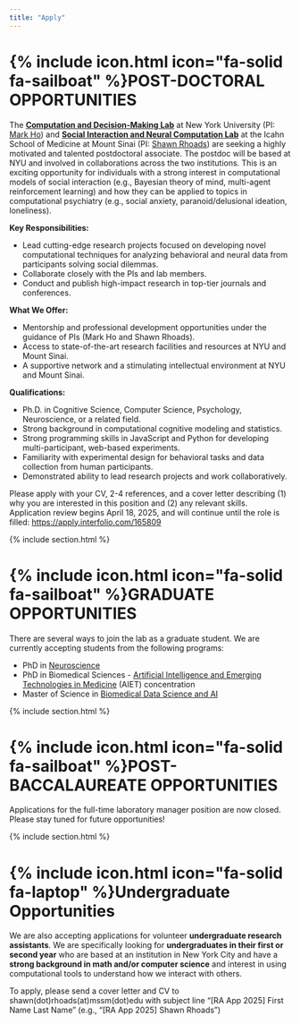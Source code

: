 ```yaml
---
title: "Apply"
---
```


# {% include icon.html icon="fa-solid fa-sailboat" %}POST-DOCTORAL OPPORTUNITIES

The [**Computation and Decision-Making Lab**](https://codec-lab.github.io/) at New York University (PI: [Mark Ho](https://markkho.github.io/)) and [**Social Interaction and Neural Computation Lab**](https://sinclab.github.io/) at the Icahn School of Medicine at Mount Sinai (PI: [Shawn Rhoads](https://shawnrhoads.github.io/)) are seeking a highly motivated and talented postdoctoral associate. The postdoc will be based at NYU and involved in collaborations across the two institutions. This is an exciting opportunity for individuals with a strong interest in computational models of social interaction (e.g., Bayesian theory of mind, multi-agent reinforcement learning) and how they can be applied to topics in computational psychiatry (e.g., social anxiety, paranoid/delusional ideation, loneliness).

**Key Responsibilities:**
- Lead cutting-edge research projects focused on developing novel computational techniques for analyzing behavioral and neural data from participants solving social dilemmas.
- Collaborate closely with the PIs and lab members.
- Conduct and publish high-impact research in top-tier journals and conferences.

**What We Offer:**
- Mentorship and professional development opportunities under the guidance of PIs (Mark Ho and Shawn Rhoads).
- Access to state-of-the-art research facilities and resources at NYU and Mount Sinai.
- A supportive network and a stimulating intellectual environment at NYU and Mount Sinai.

**Qualifications:**
- Ph.D. in Cognitive Science, Computer Science, Psychology, Neuroscience, or a related field.
- Strong background in computational cognitive modeling and statistics.
- Strong programming skills in JavaScript and Python for developing multi-participant, web-based experiments.
- Familiarity with experimental design for behavioral tasks and data collection from human participants.
- Demonstrated ability to lead research projects and work collaboratively.

Please apply with your CV, 2-4 references, and a cover letter describing (1) why you are interested in this position and (2) any relevant skills. Application review begins April 18, 2025, and will continue until the role is filled: https://apply.interfolio.com/165809

{% include section.html %}

# {% include icon.html icon="fa-solid fa-sailboat" %}GRADUATE OPPORTUNITIES

There are several ways to join the lab as a graduate student. We are currently accepting students from the following programs:

- PhD in [Neuroscience](https://www.mssm.edu/education/graduate-school/programs/neuroscience)
- PhD in Biomedical Sciences - [Artificial Intelligence and Emerging Technologies in Medicine](https://icahn.mssm.edu/education/phd/biomedical-sciences/artificial-intelligence) (AIET) concentration
- Master of Science in [Biomedical Data Science and AI](https://icahn.mssm.edu/education/masters/data-science)

{% include section.html %}

# {% include icon.html icon="fa-solid fa-sailboat" %}POST-BACCALAUREATE OPPORTUNITIES

Applications for the full-time laboratory manager position are now closed. Please stay tuned for future opportunities!

<!-- The Social Interaction & Neural Computation Lab (PI: Shawn Rhoads) at Mount Sinai School of Medicine (New York, NY) is recruiting a <strong>research coordinator / lab manager</strong> to start in late spring 2025 (start date flexible). The Research Coordinator will be a critical member of the research team and will be responsible for carrying out day-to-day research operations under the supervision of the Principal Investigator. This opportunity is ideal for individuals who would like to pursue a PhD in computational social neuroscience and/or computational psychiatry. -->

<!-- <strong>We will begin reviewing applications on February 21, 2025</strong> and will continue accepting applications on a rolling basis until the role is filled. To apply, please send a cover letter and CV to shawn(dot)rhoads(at)mssm(dot)edu with subject line “[CRC App 2025] First Name Last Name” (e.g., “[CRC App 2025] Shawn Rhoads”), and complete the application here: [https://careers.mountsinai.org/jobs/3022950](https://careers.mountsinai.org/jobs/3022950) -->

<!-- The Research Coordinator will participate in various projects, including but not limited to the following topics:
* the neural and computational basis of loneliness
* dyadic and multi-agent interactions
* social learning and decision-making
* social belief inference
* affective experiences -->

<!-- **Primary responsibilities include:**
* Assisting in clinical research activities for behavioral and neuroimaging studies, including human participant recruitment, obtaining informed consent, screening for eligibility, registering participants with sponsoring agencies, administering questionnaires, collecting data, and answering phone calls
* Managing IRB protocols
* Organizing and schedules lab meetings
* Ordering supplies/equipment
* Coordinating outreach and social events
* Training and supervising research assistants
* Programming and testing experimental paradigms (PsychoPy/Pavlovia, jsPsych)
* Analyzing data and contributing to conference presentations and peer-reviewed publications
* Supporting lab IT infrastructure and data management protocol (archiving, sharing) -->

<!-- **Qualifications:**
* Bachelor’s degree in Psychology, Neuroscience, Cognitive Science, Computer Science, Electrical or Biomedical Engineering, or related fields
* Prior research experience in any of the areas above
* Organizational, interpersonal, and communication skills
* Interests in social computational neuroscience, behavioral economics, and/or computational psychiatry
* Interests in ecological momentary assessment, computational modeling, neuroimaging, intracranial electrophysiology, hyperscanning -->

<!-- **Preferred qualifications:**
* Experience with neural data collection and/or analysis (e.g., fMRI, stereo EEG)
* Experience with large-online and/or in-person behavioral data collection
* Computational skills (e.g., prior coursework in mathematics, programming in Python)
* Computer science/IT skills -->

{% include section.html %}

# {% include icon.html icon="fa-solid fa-laptop" %}Undergraduate Opportunities

We are also accepting applications for volunteer <strong>undergraduate research assistants</strong>. We are specifically looking for <strong>undergraduates in their first or second year</strong> who are based at an institution in New York City and have a <strong>strong background in math and/or computer science</strong> and interest in using computational tools to understand how we interact with others.

To apply, please send a cover letter and CV to shawn(dot)rhoads(at)mssm(dot)edu with subject line “[RA App 2025] First Name Last Name” (e.g., “[RA App 2025] Shawn Rhoads”)